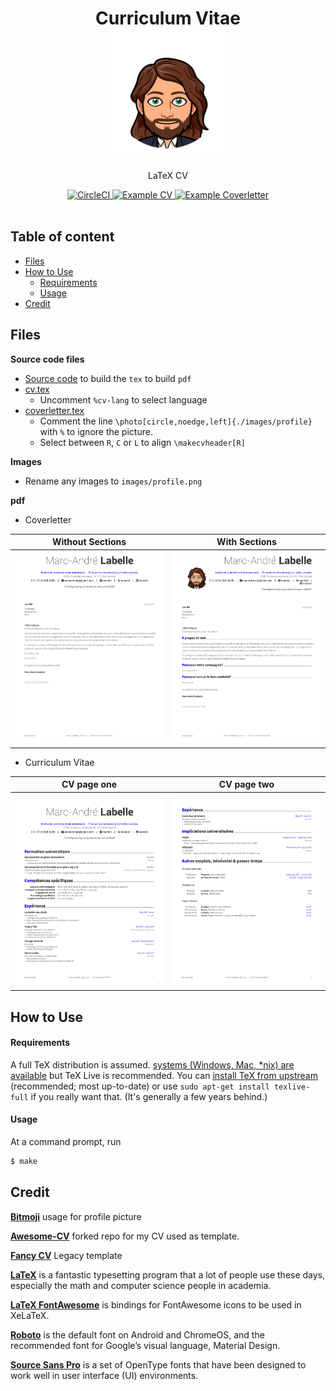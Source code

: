 <h1 align="center">
  Curriculum Vitae
  <br />
  <a href="https://github.com/marcandrelabelle2/Awesome-CV" title="AwesomeCV Documentation">
    <img alt="AwesomeCV" src="https://github.com/marcandrelabelle2/Awesome-CV/blob/master/images/profiles/profile04.png" width="200px" height="200px" />
  </a>
</h1>

<p align="center">
  LaTeX CV
</p>

<div align="center">
  <a href="https://circleci.com/gh/marcandrelabelle2/Awesome-CV/">
    <img alt="CircleCI" src="https://circleci.com/gh/marcandrelabelle2/Awesome-CV/tree/master.svg?style=shield" >
  </a>
  <a href="https://raw.githubusercontent.com/marcandrelabelle2/Awesome-CV/master/pdf/cv.pdf">
    <img alt="Example CV" src="https://img.shields.io/badge/cv-pdf-green.svg" />
  </a>
  <a href="https://raw.githubusercontent.com/marcandrelabelle2/Awesome-CV/master/pdf/coverletter.pdf">
    <img alt="Example Coverletter" src="https://img.shields.io/badge/coverletter-pdf-green.svg" />
  </a>
</div>

<br />

## Table of content

* [Files](#files)
* [How to Use](#how-to-use)
  * [Requirements](#requirements)
  * [Usage](#usage)
* [Credit](#credit)

## Files

**Source code files**
- [Source code](texfiles) to build the `tex` to build `pdf`
- [cv.tex](texfiles/cv.tex)
  - Uncomment `%cv-lang` to select language
- [coverletter.tex](texfiles/cv.tex)
  - Comment the line `\photo[circle,noedge,left]{./images/profile}`
    with `%` to ignore the picture.
  - Select between `R`, `C` or `L` to align `\makecvheader[R]`

**Images**
- Rename any images to `images/profile.png`

**pdf**

- Coverletter

| Without Sections | With Sections |
|:---:|:---:|
| [![Cover Letter(Traditional)](https://raw.githubusercontent.com/marcandrelabelle2/Awesome-CV/master/images/coverletter-0.png)](https://raw.githubusercontent.com/marcandrelabelle2/Awesome-CV/master/images/coverletter.pdf)  | [![Cover Letter(Awesome)](https://raw.githubusercontent.com/marcandrelabelle2/Awesome-CV/master/images/coverletter-1.png)](https://raw.githubusercontent.com/marcandrelabelle2/Awesome-CV/master/images/coverletter.pdf) |

- Curriculum Vitae

| CV page one |  CV page two |
|:---:|:---:|
| [![Cover Letter(Traditional)](https://raw.githubusercontent.com/marcandrelabelle2/Awesome-CV/master/images/cv-p1.png)](https://raw.githubusercontent.com/marcandrelabelle2/Awesome-CV/master/images/cv-p1.pdf)  | [![Cover Letter(Awesome)](https://raw.githubusercontent.com/marcandrelabelle2/Awesome-CV/master/images/cv-p2.png)](https://raw.githubusercontent.com/marcandrelabelle2/Awesome-CV/master/images/cv-p2.pdf) |

## How to Use

#### Requirements

A full TeX distribution is assumed.
[systems (Windows, Mac, \*nix) are available](
http://tex.stackexchange.com/q/55437)
but TeX Live is recommended.
You can [install TeX from upstream](http://tex.stackexchange.com/q/1092)
(recommended; most up-to-date)
or use `sudo apt-get install texlive-full` if you really want that.
(It's generally a few years behind.)

#### Usage

At a command prompt, run

```bash
$ make
```

## Credit

[**Bitmoji**](https://www.bitmoji.com/) usage for profile picture

[**Awesome-CV**](https://github.com/posquit0/Awesome-CV) forked repo for my CV
used as template.

[**Fancy CV**](https://www.sharelatex.com/templates/cv-or-resume/fancy-cv)
Legacy template

[**LaTeX**](http://www.latex-project.org) is a fantastic typesetting program
that a lot of people use these days,
especially the math and computer science people in academia.

[**LaTeX FontAwesome**](https://github.com/furl/latex-fontawesome) is bindings for FontAwesome icons to be used in XeLaTeX.

[**Roboto**](https://github.com/google/roboto) is the default font on Android and ChromeOS, and the recommended font for Google’s visual language, Material Design.

[**Source Sans Pro**](https://github.com/adobe-fonts/source-sans-pro) is a set of OpenType fonts that have been designed to work well in user interface (UI) environments.

